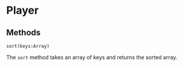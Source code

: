 Player
======

## Methods

    sort(keys:Array)

The `sort` method takes an array of keys and returns the sorted array.
